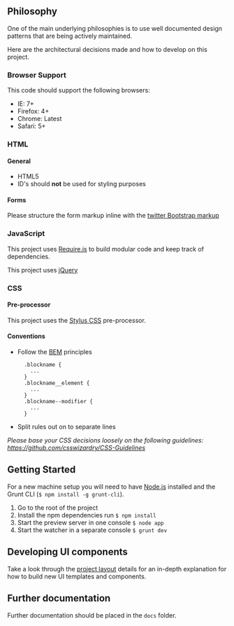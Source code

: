 Philosophy
----------

One of the main underlying philosophies is to use well documented design patterns that are being actively maintained.

Here are the architectural decisions made and how to develop on this project.

### Browser Support

This code should support the following browsers:

 - IE: 7+
 - Firefox: 4+
 - Chrome: Latest
 - Safari: 5+

### HTML

#### General

 - HTML5
 - ID's should __not__ be used for styling purposes

#### Forms

Please structure the form markup inline with the [twitter Bootstrap markup](http://twitter.github.com/bootstrap/base-css.html#forms)


### JavaScript

This project uses [Require.js](http://requirejs.org/) to build modular code and keep track of dependencies.

This project uses [jQuery](http://jquery.com)

### CSS

#### Pre-processor

This project uses the [Stylus CSS](http://learnboost.github.com/stylus/) pre-processor.

#### Conventions

 - Follow the [BEM](http://coding.smashingmagazine.com/2012/04/16/a-new-front-end-methodology-bem/) principles
 
         .blockname {
           ...
         }
         .blockname__element {
           ...
         }
         .blockname--modifier {
           ...
         }

  - Split rules out on to separate lines

_Please base your CSS decisions loosely on the following guidelines:
<https://github.com/csswizardry/CSS-Guidelines>_


Getting Started
---------------

For a new machine setup you will need to have [Node.js](http://nodejs.org/) installed and the Grunt CLI (`$ npm install -g grunt-cli`). 

1. Go to the root of the project
2. Install the npm dependencies run `$ npm install`
3. Start the preview server in one console `$ node app`
4. Start the watcher in a separate console `$ grunt dev`

Developing UI components
-------------------

Take a look through the [project layout](docs/project-layout.md) details for an in-depth explanation for how to build new UI templates and components.

Further documentation
---

Further documentation should be placed in the `docs` folder.


